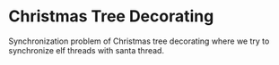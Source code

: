 # Christmas Tree Decorating
Synchronization problem of Christmas tree decorating where we try to synchronize elf threads with santa thread. 